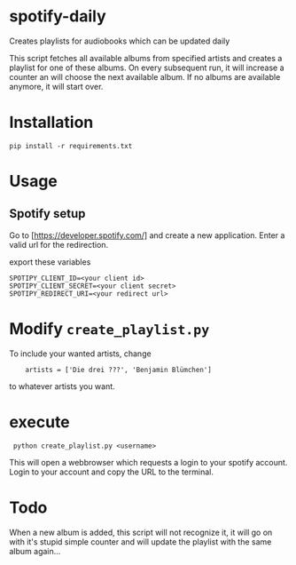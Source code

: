 # spotify-daily
Creates playlists for audiobooks which can be updated daily

This script fetches all available albums from specified artists and creates a playlist for one of these albums.
On every subsequent run, it will increase a counter an will choose the next available album.
If no albums are available anymore, it will start over.

# Installation
```
pip install -r requirements.txt
```

# Usage
## Spotify setup
Go to [https://developer.spotify.com/] and create a new application.
Enter a valid url for the redirection.

export these variables
```
SPOTIPY_CLIENT_ID=<your client id>
SPOTIPY_CLIENT_SECRET=<your client secret>
SPOTIPY_REDIRECT_URI=<your redirect url>
```

# Modify `create_playlist.py`
To include your wanted artists, change
```
    artists = ['Die drei ???', 'Benjamin Blümchen']
```
to whatever artists you want.
# execute
```
 python create_playlist.py <username>
```

This will open a webbrowser which requests a login to your spotify account. Login to your account and copy the URL to the terminal.


# Todo

When a new album is added, this script will not recognize it, it will go on with it's stupid simple counter and will update the playlist with the same album again...
